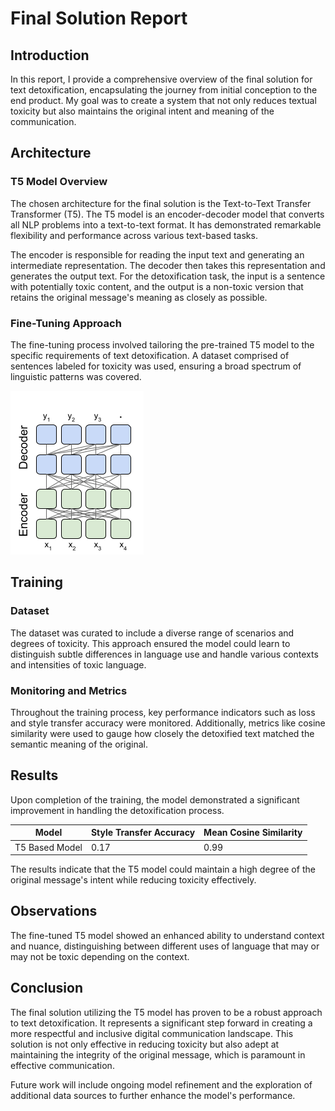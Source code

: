 # Final Solution Report

## Introduction

In this report, I provide a comprehensive overview of the final solution for text detoxification, encapsulating the journey from initial conception to the end product. My goal was to create a system that not only reduces textual toxicity but also maintains the original intent and meaning of the communication.

## Architecture

### T5 Model Overview

The chosen architecture for the final solution is the Text-to-Text Transfer Transformer (T5). The T5 model is an encoder-decoder model that converts all NLP problems into a text-to-text format. It has demonstrated remarkable flexibility and performance across various text-based tasks.

The encoder is responsible for reading the input text and generating an intermediate representation. The decoder then takes this representation and generates the output text. For the detoxification task, the input is a sentence with potentially toxic content, and the output is a non-toxic version that retains the original message's meaning as closely as possible.

### Fine-Tuning Approach

The fine-tuning process involved tailoring the pre-trained T5 model to the specific requirements of text detoxification. A dataset comprised of sentences labeled for toxicity was used, ensuring a broad spectrum of linguistic patterns was covered.

![T5 Architecture](figures/T5.png)

## Training

### Dataset

The dataset was curated to include a diverse range of scenarios and degrees of toxicity. This approach ensured the model could learn to distinguish subtle differences in language use and handle various contexts and intensities of toxic language.

### Monitoring and Metrics

Throughout the training process, key performance indicators such as loss and style transfer accuracy were monitored. Additionally, metrics like cosine similarity were used to gauge how closely the detoxified text matched the semantic meaning of the original.

## Results

Upon completion of the training, the model demonstrated a significant improvement in handling the detoxification process.

| Model          | Style Transfer Accuracy | Mean Cosine Similarity |
| -------------- | ----------------------- | ---------------------- |
| T5 Based Model | 0.17                    | 0.99                   |

The results indicate that the T5 model could maintain a high degree of the original message's intent while reducing toxicity effectively.

## Observations

The fine-tuned T5 model showed an enhanced ability to understand context and nuance, distinguishing between different uses of language that may or may not be toxic depending on the context.

## Conclusion

The final solution utilizing the T5 model has proven to be a robust approach to text detoxification. It represents a significant step forward in creating a more respectful and inclusive digital communication landscape. This solution is not only effective in reducing toxicity but also adept at maintaining the integrity of the original message, which is paramount in effective communication.

Future work will include ongoing model refinement and the exploration of additional data sources to further enhance the model's performance.
